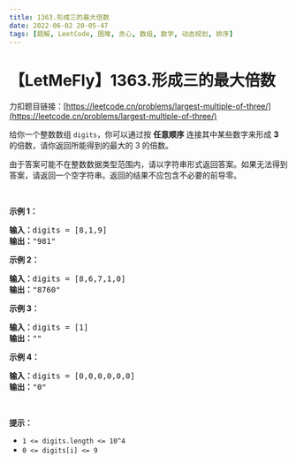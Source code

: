 ```yaml
---
title: 1363.形成三的最大倍数
date: 2022-06-02 20-05-47
tags: [题解, LeetCode, 困难, 贪心, 数组, 数学, 动态规划, 排序]
---
```


# 【LetMeFly】1363.形成三的最大倍数

力扣题目链接：[https://leetcode.cn/problems/largest-multiple-of-three/](https://leetcode.cn/problems/largest-multiple-of-three/)

<p>给你一个整数数组&nbsp;<code>digits</code>，你可以通过按 <strong>任意顺序</strong> 连接其中某些数字来形成 <strong>3</strong> 的倍数，请你返回所能得到的最大的 3 的倍数。</p>

<p>由于答案可能不在整数数据类型范围内，请以字符串形式返回答案。如果无法得到答案，请返回一个空字符串。返回的结果不应包含不必要的前导零。</p>

<p>&nbsp;</p>

<p><strong>示例 1：</strong></p>

<pre>
<strong>输入：</strong>digits = [8,1,9]
<strong>输出：</strong>"981"
</pre>

<p><strong>示例 2：</strong></p>

<pre>
<strong>输入：</strong>digits = [8,6,7,1,0]
<strong>输出：</strong>"8760"
</pre>

<p><strong>示例 3：</strong></p>

<pre>
<strong>输入：</strong>digits = [1]
<strong>输出：</strong>""
</pre>

<p><strong>示例 4：</strong></p>

<pre>
<strong>输入：</strong>digits = [0,0,0,0,0,0]
<strong>输出：</strong>"0"
</pre>

<p>&nbsp;</p>

<p><strong>提示：</strong></p>

<ul>
	<li><code>1 &lt;= digits.length &lt;= 10^4</code></li>
	<li><code>0 &lt;= digits[i] &lt;= 9</code></li>
</ul>


    